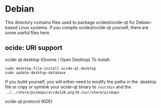 
Debian
====================
This directory contains files used to package ocided/ocide-qt
for Debian-based Linux systems. If you compile ocided/ocide-qt yourself, there are some useful files here.

## ocide: URI support ##


ocide-qt.desktop  (Gnome / Open Desktop)
To install:

	sudo desktop-file-install ocide-qt.desktop
	sudo update-desktop-database

If you build yourself, you will either need to modify the paths in
the .desktop file or copy or symlink your ocide-qt binary to `/usr/bin`
and the `../../share/pixmaps/ocide128.png` to `/usr/share/pixmaps`

ocide-qt.protocol (KDE)

